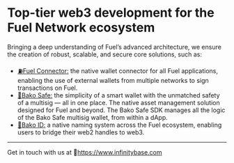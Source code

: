 # Top-tier web3 development for the Fuel Network ecosystem

Bringing a deep understanding of Fuel’s advanced architecture, we ensure the creation of robust, scalable, and secure core solutions, such as:

- [⛽️Fuel Connector:](https://github.com/Bako-Labs/fuel-connectors) the native wallet connector for all Fuel applications, enabling the use of external wallets from multiple networks to sign transactions on Fuel.
- [🔐Bako Safe:](https://github.com/Bako-Labs/bako-safe) the simplicity of a smart wallet with the unmatched safety of a multisig — all in one place. The native asset management solution designed for Fuel and beyond. The Bako Safe SDK manages all the logic of the Bako Safe multisig wallet, from within a dApp.
- [👤Bako ID:](https://github.com/Bako-Labs/bako-id) a native naming system across the Fuel ecosystem, enabling users to bridge their web2 handles to web3.

---

Get in touch with us at 🔗https://www.infinitybase.com
